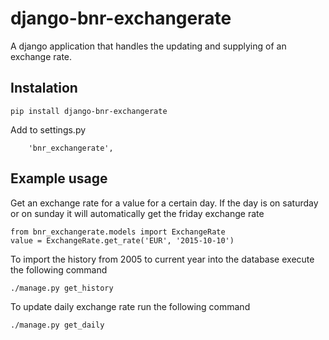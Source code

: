 # django-bnr-exchangerate
A django application that handles the updating and supplying of an exchange rate.
## Instalation
```
pip install django-bnr-exchangerate
```
Add to settings.py
```
    'bnr_exchangerate',
```
## Example usage
Get an exchange rate for a value for a certain day.
If the day is on saturday or on sunday it will automatically get the friday exchange rate
```
from bnr_exchangerate.models import ExchangeRate
value = ExchangeRate.get_rate('EUR', '2015-10-10')
```
To import the history from 2005 to current year into the database execute the following command
```
./manage.py get_history
```
To update daily exchange rate run the following command
```
./manage.py get_daily
```